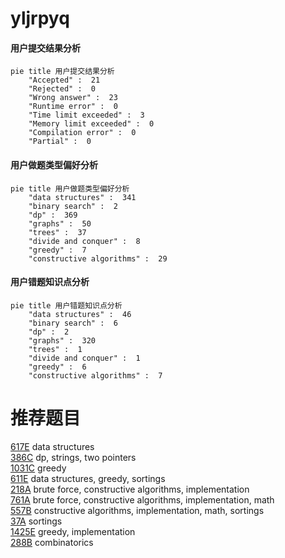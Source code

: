 # yljrpyq

<!-- tabs:start -->



#### **用户提交结果分析**

```mermaid
pie title 用户提交结果分析
    "Accepted" :  21
    "Rejected" :  0
    "Wrong answer" :  23
    "Runtime error" :  0
    "Time limit exceeded" :  3
    "Memory limit exceeded" :  0
    "Compilation error" :  0
    "Partial" :  0
```

#### **用户做题类型偏好分析**

```mermaid
pie title 用户做题类型偏好分析
    "data structures" :  341
    "binary search" :  2
    "dp" :  369
    "graphs" :  50
    "trees" :  37
    "divide and conquer" :  8
    "greedy" :  7
    "constructive algorithms" :  29
```
#### **用户错题知识点分析**

```mermaid
pie title 用户错题知识点分析
    "data structures" :  46
    "binary search" :  6
    "dp" :  2
    "graphs" :  320
    "trees" :  1
    "divide and conquer" :  1
    "greedy" :  6
    "constructive algorithms" :  7
```



<!-- tabs:end -->
# 推荐题目
[617E](https://codeforces.com/contest/617/problem/E)		data structures		  
[386C](https://codeforces.com/contest/386/problem/C)		dp,
                        strings,
                        two pointers		  
[1031C](https://codeforces.com/contest/1031/problem/C)		greedy		  
[611E](https://codeforces.com/contest/611/problem/E)		data structures,
                        greedy,
                        sortings		  
[218A](https://codeforces.com/contest/218/problem/A)		brute force,
                        constructive algorithms,
                        implementation		  
[761A](https://codeforces.com/contest/761/problem/A)		brute force,
                        constructive algorithms,
                        implementation,
                        math		  
[557B](https://codeforces.com/contest/557/problem/B)		constructive algorithms,
                        implementation,
                        math,
                        sortings		  
[37A](https://codeforces.com/contest/37/problem/A)		sortings		  
[1425E](https://codeforces.com/contest/1425/problem/E)		greedy,
                        implementation		  
[288B](https://codeforces.com/contest/288/problem/B)		combinatorics		  
